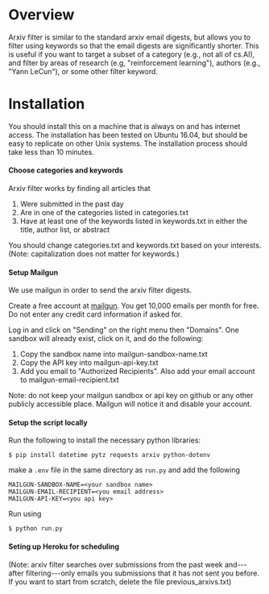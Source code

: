 # Overview

Arxiv filter is similar to the standard arxiv email digests, but allows you to filter using keywords so that the email digests are significantly shorter. This is useful if you want to target a subset of a category (e.g., not all of cs.AI), and filter by areas of research (e.g, "reinforcement learning"), authors (e.g., "Yann LeCun"), or some other filter keyword.

# Installation

You should install this on a machine that is always on and has internet access. The installation has been tested on Ubuntu 16.04, but should be easy to replicate on other Unix systems. The installation process should take less than 10 minutes.

#### Choose categories and keywords

Arxiv filter works by finding all articles that
1. Were submitted in the past day
2. Are in one of the categories listed in categories.txt
3. Have at least one of the keywords listed in keywords.txt in either the title, author list, or abstract

You should change categories.txt and keywords.txt based on your interests. (Note: capitalization does not matter for keywords.)

#### Setup Mailgun

We use mailgun in order to send the arxiv filter digests.

Create a free account at [mailgun](https://www.mailgun.com/). You get 10,000 emails per month for free. Do not enter any credit card information if asked for.

Log in and click on "Sending" on the right menu then "Domains". One sandbox will already exist, click on it, and do the following:
1. Copy the sandbox name into mailgun-sandbox-name.txt
2. Copy the API key into mailgun-api-key.txt
3. Add you email to "Authorized Recipients". Also add your email account to mailgun-email-recipient.txt

Note: do not keep your mailgun sandbox or api key on github or any other publicly accessible place. Mailgun will notice it and disable your account.

#### Setup the script locally

Run the following to install the necessary python libraries:
```
$ pip install datetime pytz requests arxiv python-dotenv
```
make a `.env` file in the same directory as `run.py` and add the following
```
MAILGUN-SANDBOX-NAME=<your sandbox name>
MAILGUN-EMAIL-RECIPIENT=<you email address>
MAILGUN-API-KEY=<you api key>
```
Run using 
```
$ python run.py
```
#### Seting up Heroku for scheduling

(Note: arxiv filter searches over submissions from the past week and---after filtering---only emails you submissions that it has not sent you before. If you want to start from scratch, delete the file previous_arxivs.txt)
